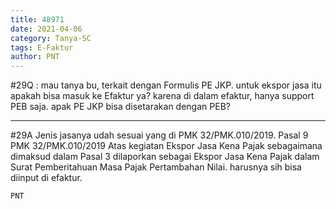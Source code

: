 ```yaml
---
title: 48971
date: 2021-04-06
category: Tanya-SC
tags: E-Faktur
author: PNT
---
```


#29Q : mau tanya bu, terkait dengan Formulis PE JKP. untuk ekspor jasa itu apakah bisa masuk ke Efaktur ya? karena di dalam efaktur, hanya support PEB saja. apak PE JKP bisa disetarakan dengan PEB?

---

#29A Jenis jasanya udah sesuai yang di PMK 32/PMK.010/2019. Pasal 9 PMK 32/PMK.010/2019 Atas kegiatan Ekspor Jasa Kena Pajak sebagaimana dimaksud dalam Pasal 3 dilaporkan sebagai Ekspor Jasa Kena Pajak dalam Surat Pemberitahuan Masa Pajak Pertambahan Nilai. harusnya sih bisa diinput di efaktur.

`PNT`

